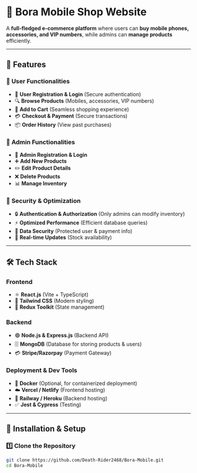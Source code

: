 # 📱 Bora Mobile Shop Website  

A **full-fledged e-commerce platform** where users can **buy mobile phones, accessories, and VIP numbers**, while admins can **manage products** efficiently.

---

## 🚀 Features  

### 🔹 **User Functionalities**
- 👤 **User Registration & Login** (Secure authentication)
- 🔍 **Browse Products** (Mobiles, accessories, VIP numbers)
- 🛒 **Add to Cart** (Seamless shopping experience)
- 💳 **Checkout & Payment** (Secure transactions)
- 📦 **Order History** (View past purchases)

### 🔹 **Admin Functionalities**
- 🔑 **Admin Registration & Login**
- ➕ **Add New Products**
- ✏️ **Edit Product Details**
- ❌ **Delete Products**
- 📊 **Manage Inventory**

### 🔹 **Security & Optimization**
- 🔒 **Authentication & Authorization** (Only admins can modify inventory)
- ⚡ **Optimized Performance** (Efficient database queries)
- 🔐 **Data Security** (Protected user & payment info)
- 📡 **Real-time Updates** (Stock availability)

---

## 🛠️ Tech Stack  

### **Frontend**
- ⚛️ **React.js** (Vite + TypeScript)
- 🎨 **Tailwind CSS** (Modern styling)
- 🔄 **Redux Toolkit** (State management)

### **Backend**
- 🟢 **Node.js & Express.js** (Backend API)
- 🗄️ **MongoDB** (Database for storing products & users)
- 💳 **Stripe/Razorpay** (Payment Gateway)

### **Deployment & Dev Tools**
- 🐳 **Docker** (Optional, for containerized deployment)
- ☁️ **Vercel / Netlify** (Frontend hosting)
- 🚀 **Railway / Heroku** (Backend hosting)
- ✅ **Jest & Cypress** (Testing)

---

## 🔧 Installation & Setup  

### 1️⃣ **Clone the Repository**
```bash
git clone https://github.com/Death-Rider2468/Bora-Mobile.git
cd Bora-Mobile
